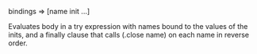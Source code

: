bindings => [name init ...]

  Evaluates body in a try expression with names bound to the values
  of the inits, and a finally clause that calls (.close name) on each
  name in reverse order.